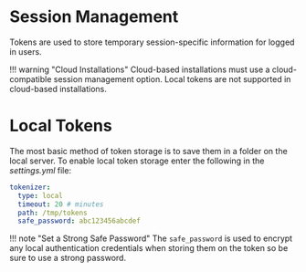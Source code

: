 # Session Management

Tokens are used to store temporary session-specific information for logged in users.

!!! warning "Cloud Installations"
    Cloud-based installations must use a cloud-compatible session management option.  Local tokens are not supported in cloud-based installations.

# Local Tokens

The most basic method of token storage is to save them in a folder on the local server.  To enable local token storage enter the following in the *settings.yml* file:

``` yaml
tokenizer:
  type: local
  timeout: 20 # minutes
  path: /tmp/tokens
  safe_password: abc123456abcdef
```

!!! note "Set a Strong Safe Password"
    The ```safe_password``` is used to encrypt any local authentication credentials when storing them on the token so be sure to use a strong password.